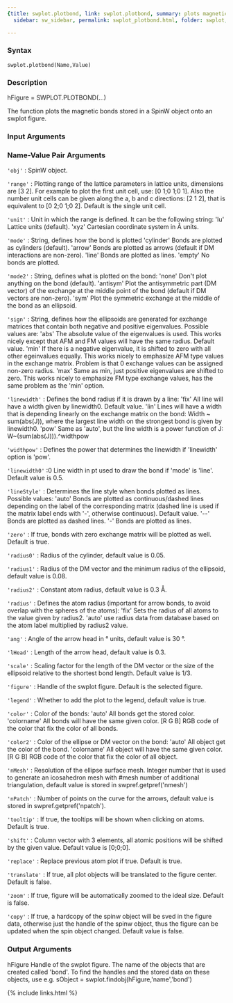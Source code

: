 ```yaml
---
{title: swplot.plotbond, link: swplot.plotbond, summary: plots magnetic bonds, keywords: sample,
  sidebar: sw_sidebar, permalink: swplot_plotbond.html, folder: swplot, mathjax: 'true'}

---
```


### Syntax

`swplot.plotbond(Name,Value)`

### Description

hFigure = SWPLOT.PLOTBOND(...)
 
The function plots the magnetic bonds stored in a SpinW object onto an
swplot figure.
 

### Input Arguments

### Name-Value Pair Arguments

`'obj'`
: SpinW object.

`'range'`
: Plotting range of the lattice parameters in lattice units,
  dimensions are [3 2]. For example to plot the first unit cell,
  use: [0 1;0 1;0 1]. Also the number unit cells can be given
  along the a, b and c directions: [2 1 2], that is equivalent to
  [0 2;0 1;0 2]. Default is the single unit cell.

`'unit'`
: Unit in which the range is defined. It can be the following
  string:
      'lu'        Lattice units (default).
      'xyz'       Cartesian coordinate system in Å units.

`'mode'`
: String, defines how the bond is plotted
      'cylinder'  Bonds are plotted as cylinders (default).
      'arrow'     Bonds are plotted as arrows (default if DM
                  interactions are non-zero).
      'line'      Bonds are plotted as lines.
      'empty'     No bonds are plotted.

`'mode2'`
: String, defines what is plotted on the bond:
      'none'      Don't plot anything on the bond (default).
      'antisym'   Plot the antisymmetric part (DM vector) of the 
                  exchange at the middle point of the bond
                  (default if DM vectors are non-zero).
      'sym'       Plot the symmetric exchange at the middle
                  of the bond as an ellipsoid.

`'sign'`
: String, defines how the ellipsoids are generated for exchange
  matrices that contain both negative and positive eigenvalues.
  Possible values are:
      'abs'       The absolute value of the eigenvalues is used.
                  This works nicely except that AFM and FM values
                  will have the same radius. Default value.
      'min'       If there is a negative eigenvalue, it is
                  shifted to zero with all other egeinvalues
                  equally. This works nicely to emphasize AFM
                  type values in the exchange matrix. Problem is
                  that 0 exchange values can be assigned non-zero
                  radius.
      'max'       Same as min, just positive eigenvalues are
                  shifted to zero. This works nicely to emphasize
                  FM type exchange values, has the same problem
                  as the 'min' option.

`'linewidth'`
: Defines the bond radius if it is drawn by a line:
      'fix'       All line will have a width given by linewidth0.
                  Default value.
      'lin'       Lines will have a width that is depending 
                  linearly on the exchange matrix on the bond:
                          Width ~ sum(abs(J)), 
                  where the largest line width on
                  the strongest bond is given by linewidth0.
      'pow'       Same as 'auto', but the line width is a
                  power function of J: W~(sum(abs(J))).^widthpow

`'widthpow'`
: Defines the power that determines the linewidth if 'linewidth'
  option is 'pow'.

`'linewidth0'`
:0 Line width in pt used to draw the bond if 'mode' is 'line'. 
  Default value is 0.5.

`'lineStyle'`
: Determines the line style when bonds plotted as lines. Possible
  values:
      'auto'      Bonds are plotted as continuous/dashed lines
                  depending on the label of the corresponding
                  matrix (dashed line is used if the matrix
                  label ends with '-', otherwise continuous).
                  Default value.
      '--'        Bonds are plotted as dashed lines.
      '-'         Bonds are plotted as lines.

`'zero'`
: If true, bonds with zero exchange matrix will be plotted as
  well. Default is true.

`'radius0'`
: Radius of the cylinder, default value is 0.05.

`'radius1'`
: Radius of the DM vector and the minimum radius of the 
  ellipsoid, default value is 0.08.

`'radius2'`
: Constant atom radius, default value is 0.3 Å.

`'radius'`
: Defines the atom radius (important for arrow bonds, to avoid
  overlap with the spheres of the atoms):
      'fix'       Sets the radius of all atoms to the value
                  given by radius2.
      'auto'      use radius data from database based on the atom
                  label multiplied by radius2 value.

`'ang'`
: Angle of the arrow head in ° units, default value is 30 °.

`'lHead'`
: Length of the arrow head, default value is 0.3.

`'scale'`
: Scaling factor for the length of the DM vector or the size of
  the ellipsoid relative to the shortest bond length. Default 
  value is 1/3.

`'figure'`
: Handle of the swplot figure. Default is the selected figure.

`'legend'`
: Whether to add the plot to the legend, default value is true.

`'color'`
: Color of the bonds:
      'auto'      All bonds get the stored color.
      'colorname' All bonds will have the same given color.
      [R G B]     RGB code of the color that fix the color of all
                  bonds.

`'color2'`
: Color of the ellipse or DM vector on the bond:
      'auto'      All object get the color of the bond.
      'colorname' All object will have the same given color.
      [R G B]     RGB code of the color that fix the color of all
                  object.

`'nMesh'`
: Resolution of the ellipse surface mesh. Integer number that is
  used to generate an icosahedron mesh with #mesh number of
  additional triangulation, default value is stored in
  swpref.getpref('nmesh')

`'nPatch'`
: Number of points on the curve for the arrows, default
  value is stored in swpref.getpref('npatch').

`'tooltip'`
: If true, the tooltips will be shown when clicking on atoms.
  Default is true.

`'shift'`
: Column vector with 3 elements, all atomic positions will be
  shifted by the given value. Default value is [0;0;0].

`'replace'`
: Replace previous atom plot if true. Default is true.

`'translate'`
: If true, all plot objects will be translated to the figure
  center. Default is false.

`'zoom'`
: If true, figure will be automatically zoomed to the ideal size.
  Default is false.

`'copy'`
: If true, a hardcopy of the spinw object will be sved in the
  figure data, otherwise just the handle of the spinw object, 
  thus the figure can be updated when the spin object changed.
  Default value is false. 

### Output Arguments

hFigure           Handle of the swplot figure.
The name of the objects that are created called 'bond'. To find the
handles and the stored data on these objects, use e.g.
  sObject = swplot.findobj(hFigure,'name','bond')

{% include links.html %}
